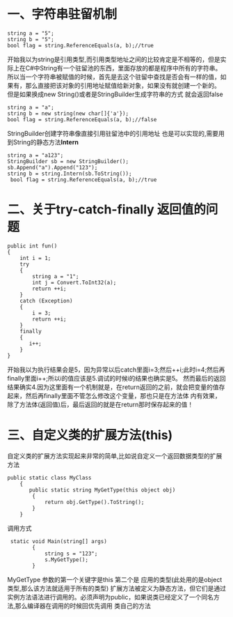 # 一、字符串驻留机制
```
string a = "5";
string b = "5";
bool flag = string.ReferenceEquals(a, b);//true
```
开始我以为string是引用类型,而引用类型地址之间的比较肯定是不相等的，但是实际上在C#中String有一个驻留池的东西，里面存放的都是程序中所有的字符串。
所以当一个字符串被赋值的时候，首先是去这个驻留中查找是否会有一样的值，如果有，那么直接把该对象的引用地址赋值给新对象，如果没有就创建一个新的。
但是如果换成new String()或者是StringBuilder生成字符串的方式 就会返回false
```
string a = "a";
string b = new string(new char[]{'a'});
bool flag = string.ReferenceEquals(a, b);//false 
```
StringBuilder创建字符串像直接引用驻留池中的引用地址 也是可以实现的,需要用到String的静态方法**Intern**
```
string a = "a123";
StringBuilder sb = new StringBuilder();
sb.Append("a").Append("123");
string b = string.Intern(sb.ToString());
 bool flag = string.ReferenceEquals(a, b);//true 
```

# 二、关于try-catch-finally 返回值的问题
```
public int fun()
{
    int i = 1;
    try
    {
        string a = "1";
        int j = Convert.ToInt32(a);
        return ++i;
    }
    catch (Exception)
    {
        i = 3;
        return ++i;
    }
    finally
    {
       i++;
    }
}

```

开始我以为执行结果会是5，因为异常以后catch里面i=3;然后++i;此时i=4;然后再finally里面i++;所以i的值应该是5.调试的时候i的结果也确实是5。
然而最后的返回结果确实4.因为这里面有一个机制就是，在return返回的之前，就会把变量的值存起来，然后再finally里面不管怎么修改这个变量，那也只是在方法体
内有效果，除了方法体(返回值)后，最后返回的就是在return那时保存起来的值！

# 三、自定义类的扩展方法(this)<br />
自定义类的扩展方法实现起来非常的简单,比如说自定义一个返回数据类型的扩展方法
```
public static class MyClass
    {
       public static string MyGetType(this object obj)
        {
            return obj.GetType().ToString();
        }
    }
```

调用方式
```
 static void Main(string[] args)
        {
            string s = "123";
            s.MyGetType();
        }
```
MyGetType 参数的第一个关键字是this 第二个是 应用的类型(此处用的是object类型,那么该方法就适用于所有的类型)
扩展方法被定义为静态方法，但它们是通过实例方法语法进行调用的。必须声明为public，如果说类已经定义了一个同名方法,那么编译器在调用的时候回优先调用
类自己的方法
